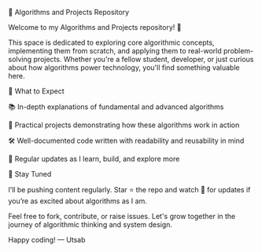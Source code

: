 🧠 Algorithms and Projects Repository

Welcome to my Algorithms and Projects repository! 🚀

This space is dedicated to exploring core algorithmic concepts, implementing them from scratch, and applying them to real-world problem-solving projects. Whether you're a fellow student, developer, or just curious about how algorithms power technology, you'll find something valuable here.

📌 What to Expect

📚 In-depth explanations of fundamental and advanced algorithms

🧪 Practical projects demonstrating how these algorithms work in action

🛠️ Well-documented code written with readability and reusability in mind

🧵 Regular updates as I learn, build, and explore more

📢 Stay Tuned

I’ll be pushing content regularly. Star ⭐ the repo and watch 🔔 for updates if you’re as excited about algorithms as I am.

Feel free to fork, contribute, or raise issues. Let's grow together in the journey of algorithmic thinking and system design.

Happy coding!
— Utsab
